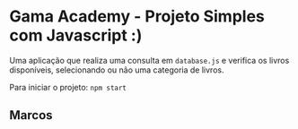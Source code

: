 # Gama Academy - Projeto Simples com Javascript :)

Uma aplicação que realiza uma consulta em `database.js` e verifica os livros disponíveis, selecionando ou não uma categoria de livros.

Para iniciar o projeto:
`npm start`



## Marcos 